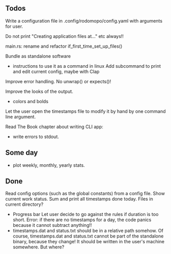 ## Todos

Write a configuration file in .config/rodomopo/config.yaml with arguments for user.

Do not print "Creating application files at..." etc always!!

main.rs: rename and refactor if_first_time_set_up_files()

Bundle as standalone software
  - instructions to use it as a command in linux
Add subcommand to print and edit current config, maybe with Clap

Improve error handling. No unwrap() or expects()!

Improve the looks of the output.
  - colors and bolds

Let the user open the timestamps file to modify it by hand by one command line argument.

Read The Book chapter about writing CLI app:
  - write errors to stdout.

## Some day
- plot weekly, monthly, yearly stats.


## Done

Read config options (such as the global constants) from a config file.
Show current work status. Sum and print all timestamps done today.
Files in current directory?
  - Progress bar
Let user decide to go against the rules if duration is too short.
Error: if there are no timestamps for a day, the code panics because it cannot subtract anything!!
  - timestamps.dat and status.txt should be in a relative path somehow. Of course, timestamps.dat and status.txt cannot be part of the standalone binary, because they change! It should be written in the user's machine somewhere. But where?

